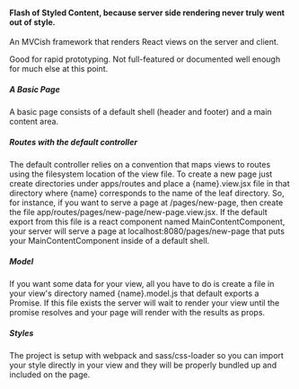 #### Flash of Styled Content, because server side rendering never truly went out of style.

An MVCish framework that renders React views on the server and client.

Good for rapid prototyping.  Not full-featured or documented well enough for much else at this point.

##### A Basic Page
A basic page consists of a default shell (header and footer) and a main content area.

##### Routes with the default controller
The default controller relies on a convention that maps views to routes using the filesystem location of the view file.  To create a new page just create directories under apps/routes and place a {name}.view.jsx file in that directory where {name} corresponds to the name of the leaf directory.  So, for instance, if you want to serve a page at /pages/new-page, then create the file app/routes/pages/new-page/new-page.view.jsx.  If the default export from this file is a react component named MainContentComponent, your server will serve a page at localhost:8080/pages/new-page that puts your MainContentComponent inside of a default shell.

##### Model
If you want some data for your view, all you have to do is create a file in your view's directory named {name}.model.js that default exports a Promise.  If this file exists the server will wait to render your view until the promise resolves and your page will render with the results as props.

##### Styles
The project is setup with webpack and sass/css-loader so you can import your style directly in your view and they will be properly bundled up and included on the page.

